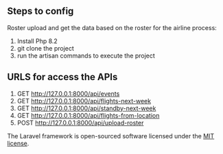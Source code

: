 
## Steps to config

Roster upload and get the data based on the roster for the airline process:
1. Install Php 8.2
2. git clone the project
3. run the artisan commands to execute the project

## URLS for access the APIs

   1. GET  http://127.0.0.1:8000/api/events
   2. GET  http://127.0.0.1:8000/api/flights-next-week
   3. GET  http://127.0.0.1:8000/api/standby-next-week
   4. GET  http://127.0.0.1:8000/api/flights-from-location
   5. POST http://127.0.0.1:8000/api/upload-roster


The Laravel framework is open-sourced software licensed under the [MIT license](https://opensource.org/licenses/MIT).
